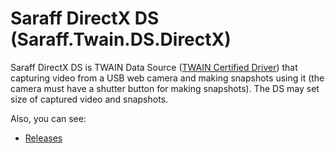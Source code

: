 # Saraff DirectX DS (Saraff.Twain.DS.DirectX)
Saraff DirectX DS is TWAIN Data Source ([TWAIN Certified Driver](https://resource.twain.org/twain-certified-drivers/entry/1649/)) that capturing video from a USB web camera and making snapshots using it 
(the camera must have a shutter button for making snapshots). 
The DS may set size of captured video and snapshots. 

Also, you can see: 
* [Releases](https://github.com/saraff-9EB1047A4BEB4cef8506B29BA325BD5A/Saraff.Twain.DS.DirectX/releases)
